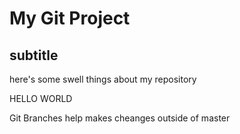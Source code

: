 # My Git Project

## subtitle
here's some swell things about my repository


HELLO WORLD

Git Branches
help makes cheanges outside of master
